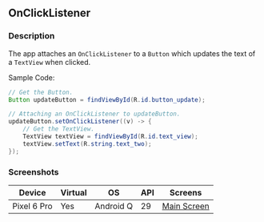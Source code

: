 ## OnClickListener

### Description

The app attaches an ```OnClickListener``` to a ```Button``` which updates the text of a ```TextView``` when clicked.

Sample Code:

```java
// Get the Button.
Button updateButton = findViewById(R.id.button_update);

// Attaching an OnClickListener to updateButton.
updateButton.setOnClickListener((v) -> {
    // Get the TextView.
    TextView textView = findViewById(R.id.text_view);
    textView.setText(R.string.text_two);
});
```

### Screenshots

| Device | Virtual | OS | API | Screens |
| --- | --- | --- | --- | --- |
| Pixel 6 Pro | Yes | Android Q | 29 | [Main Screen](https://user-images.githubusercontent.com/122201501/227121676-ccb4357d-8c88-4ff1-aac8-06efdbc6d3e7.png) |
